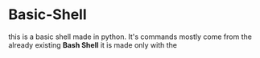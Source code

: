 # Basic-Shell
this is a basic shell made in python. It's commands mostly come from the already existing
**Bash Shell** it is made only with the 
